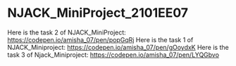 # NJACK_MiniProject_2101EE07
Here is the task 2 of NJACK_MiniProject: https://codepen.io/amisha_07/pen/popGqRj
Here is the task 1 of NJACK_Miniproject: https://codepen.io/amisha_07/pen/gOoydxK
Here is the task 3 of Njack_Miniproject: https://codepen.io/amisha_07/pen/LYQGbvo
